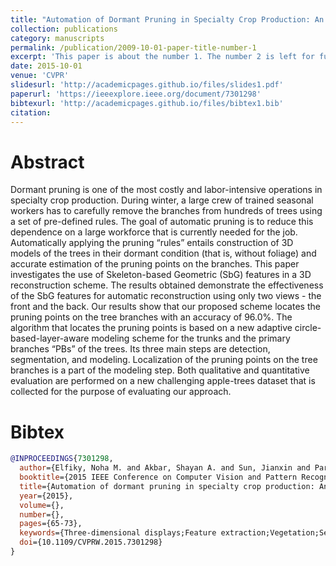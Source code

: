 ```yaml
---
title: "Automation of Dormant Pruning in Specialty Crop Production: An Adaptive Framework for Automatic Reconstruction and Modeling of Apple Trees"
collection: publications
category: manuscripts
permalink: /publication/2009-10-01-paper-title-number-1
excerpt: 'This paper is about the number 1. The number 2 is left for future work.'
date: 2015-10-01
venue: 'CVPR'
slidesurl: 'http://academicpages.github.io/files/slides1.pdf'
paperurl: 'https://ieeexplore.ieee.org/document/7301298'
bibtexurl: 'http://academicpages.github.io/files/bibtex1.bib'
citation:
---
```

Abstract
======
Dormant pruning is one of the most costly and labor-intensive operations in specialty crop production. During winter, a large crew of trained seasonal workers has to carefully remove the branches from hundreds of trees using a set of pre-defined rules. The goal of automatic pruning is to reduce this dependence on a large workforce that is currently needed for the job. Automatically applying the pruning “rules” entails construction of 3D models of the trees in their dormant condition (that is, without foliage) and accurate estimation of the pruning points on the branches. This paper investigates the use of Skeleton-based Geometric (SbG) features in a 3D reconstruction scheme. The results obtained demonstrate the effectiveness of the SbG features for automatic reconstruction using only two views - the front and the back. Our results show that our proposed scheme locates the pruning points on the tree branches with an accuracy of 96.0%. The algorithm that locates the pruning points is based on a new adaptive circle-based-layer-aware modeling scheme for the trunks and the primary branches “PBs” of the trees. Its three main steps are detection, segmentation, and modeling. Localization of the pruning points on the tree branches is a part of the modeling step. Both qualitative and quantitative evaluation are performed on a new challenging apple-trees dataset that is collected for the purpose of evaluating our approach.

Bibtex
======
```bibtex
@INPROCEEDINGS{7301298,
  author={Elfiky, Noha M. and Akbar, Shayan A. and Sun, Jianxin and Park, Johnny and Kak, Avinash},
  booktitle={2015 IEEE Conference on Computer Vision and Pattern Recognition Workshops (CVPRW)}, 
  title={Automation of dormant pruning in specialty crop production: An adaptive framework for automatic reconstruction and modeling of apple trees}, 
  year={2015},
  volume={},
  number={},
  pages={65-73},
  keywords={Three-dimensional displays;Feature extraction;Vegetation;Sensors;Image reconstruction;Skeleton;Adaptation models},
  doi={10.1109/CVPRW.2015.7301298}
}
```
